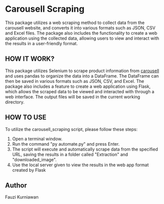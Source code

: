 # Carousell Scraping
This package utilizes a web scraping method to collect data from the carousell website, and converts it into various formats such as JSON, CSV and Excel files. The package also includes the functionality to create a web application using the collected data, allowing users to view and interact with the results in a user-friendly format.

## HOW IT WORK?
This package utilizes Selenium to scrape product information from [carousell](https:https://id.carousell.com/categories/photography-6) and uses pandas to organize the data into a DataFrame. The DataFrame can then be saved in various formats such as JSON, CSV, and Excel. The package also includes a feature to create a web application using Flask, which allows the scraped data to be viewed and interacted with through a web interface. The output files will be saved in the current working directory.

## HOW TO USE
To utilize the carousell_scraping script, please follow these steps:

1. Open a terminal window.
2. Run the command "py automate.py" and press Enter.
3. The script will execute and automatically scrape data from the specified URL, saving the results in a folder called "Extraction" and "downloaded_image".
4. Use the local server given to view the results in the web app format created by Flask

## Author
Fauzi Kurniawan
